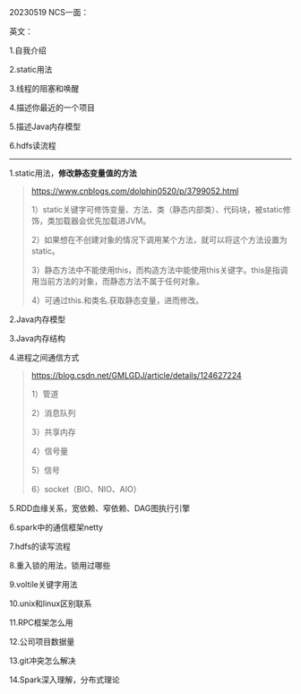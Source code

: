 20230519 NCS一面：

英文：

1.自我介绍

2.static用法

3.线程的阻塞和唤醒

4.描述你最近的一个项目

5.描述Java内存模型

6.hdfs读流程

--------------------------------------------

1.static用法，**修改静态变量值的方法**

> https://www.cnblogs.com/dolphin0520/p/3799052.html
>
> 1）static关键字可修饰变量、方法、类（静态内部类）、代码块，被static修饰，类加载器会优先加载进JVM。
>
> 2）如果想在不创建对象的情况下调用某个方法，就可以将这个方法设置为static。
>
> 3）静态方法中不能使用this，而构造方法中能使用this关键字。this是指调用当前方法的对象，而静态方法不属于任何对象。
>
> 4）可通过this.和类名.获取静态变量，进而修改。

2.Java内存模型

3.Java内存结构

4.进程之间通信方式

>  https://blog.csdn.net/GMLGDJ/article/details/124627224
>
> 1）管道
>
> 2）消息队列
>
> 3）共享内存
>
> 4）信号量
>
> 5）信号
>
> 6）socket（BIO、NIO、AIO）

5.RDD血缘关系，宽依赖、窄依赖、DAG图执行引擎

6.spark中的通信框架netty

7.hdfs的读写流程

8.重入锁的用法，锁用过哪些

9.voltile关键字用法

10.unix和linux区别联系

11.RPC框架怎么用

12.公司项目数据量

13.git冲突怎么解决

14.Spark深入理解，分布式理论